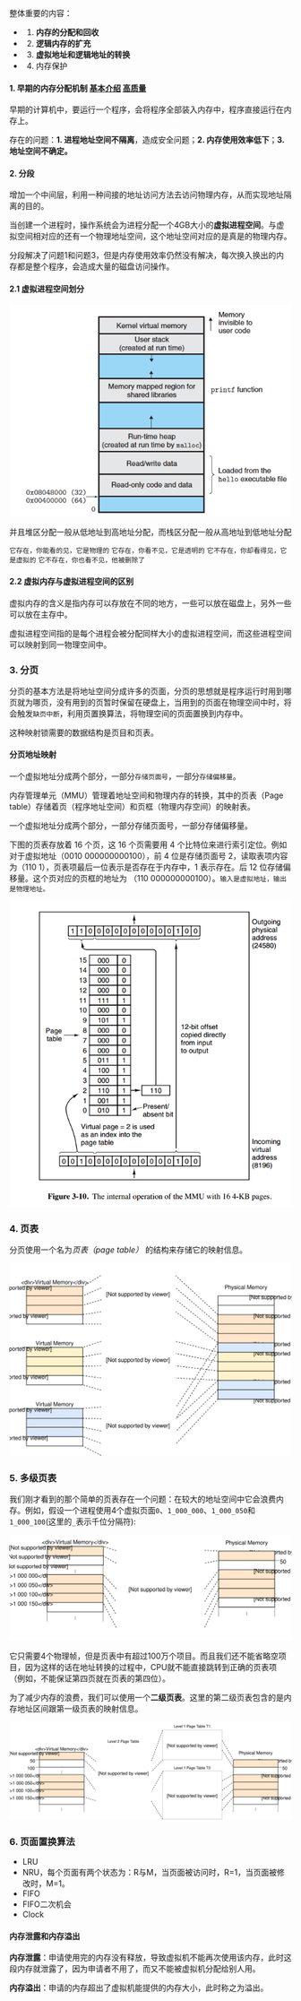 整体重要的内容：

+ 1. **内存的分配和回收**
+ 2. **逻辑内存的扩充**
+ 3. **虚拟地址和逻辑地址的转换**
+ 4. 内存保护

#### 1. 早期的内存分配机制 [基本介绍](https://www.cnblogs.com/myseries/p/12487211.html)  [高质量](https://blog.betacat.io/post/introduction-to-paging/)

早期的计算机中，要运行一个程序，会将程序全部装入内存中，程序直接运行在内存上。

存在的问题：**1. 进程地址空间不隔离**，造成安全问题；**2. 内存使用效率低下**；**3.地址空间不确定。**

#### 2. 分段

增加一个中间层，利用一种间接的地址访问方法去访问物理内存，从而实现地址隔离的目的。

当创建一个进程时，操作系统会为进程分配一个4GB大小的**虚拟进程空间**。与虚拟空间相对应的还有一个物理地址空间，这个地址空间对应的是真是的物理内存。

分段解决了问题1和问题3，但是内存使用效率仍然没有解决，每次换入换出的内存都是整个程序，会造成大量的磁盘访问操作。



#### 2.1 虚拟进程空间划分

![Virtual address space in the context of programming - Stack Overflow](../../\LeetCode刷题\images\data.png)

并且堆区分配一般从低地址到高地址分配，而栈区分配一般从高地址到低地址分配

`它存在，你能看的见，它是物理的`
`它存在，你看不见，它是透明的`
`它不存在，你却看得见，它是虚拟的`
`它不存在，你也看不见，他被删除了`

#### 2.2 虚拟内存与虚拟进程空间的区别

虚拟内存的含义是指内存可以存放在不同的地方，一些可以放在磁盘上，另外一些可以放在主存中。

虚拟进程空间指的是每个进程会被分配同样大小的虚拟进程空间，而这些进程空间可以映射到同一物理空间中。



### 3. 分页

分页的基本方法是将地址空间分成许多的页面，分页的思想就是程序运行时用到哪页就为哪页，没有用到的页暂时保留在硬盘上，当用到的页面在物理空间中时，将会触发`缺页中断`，利用页置换算法，将物理空间的页面置换到内存中。

这种映射锁需要的数据结构是页目和页表。

#### 分页地址映射

一个虚拟地址分成两个部分，一部分`存储页面号`，一部分`存储偏移量`。

内存管理单元（MMU）管理着地址空间和物理内存的转换，其中的页表（Page table）存储着页（程序地址空间）和页框（物理内存空间）的映射表。

一个虚拟地址分成两个部分，一部分存储页面号，一部分存储偏移量。

下图的页表存放着 16 个页，这 16 个页需要用 4 个比特位来进行索引定位。例如对于虚拟地址（0010 000000000100），前 4 位是存储页面号 2，读取表项内容为（110 1），页表项最后一位表示是否存在于内存中，1 表示存在。后 12 位存储偏移量。这个页对应的页框的地址为 （110 000000000100）。`输入是虚拟地址，输出是物理地址。`

![img](../../LeetCode刷题/images/68747470733a2f2f63732d6e6f7465732d313235363130393739362e636f732e61702d6775616e677a686f752e6d7971636c6f75642e636f6d2f63663433383661312d353863392d346563612d613137662d6531326231653937373065622e706e67)

### 4. 页表

分页使用一个名为*页表（page table）* 的结构来存储它的映射信息。

![paging-page-tables](../../\LeetCode刷题\images\paging-page-tables.svg)



### 5. 多级页表

我们刚才看到的那个简单的页表存在一个问题：在较大的地址空间中它会浪费内存。例如，假设一个进程使用4个虚拟页面`0`、`1_000_000`、`1_000_050`和`1_000_100`(这里的`_`表示千位分隔符):

![single-level-page-table](../../\LeetCode刷题\images\single-level-page-table.svg)

它只需要4个物理帧，但是页表中有超过100万个项目。而且我们还不能省略空项目，因为这样的话在地址转换的过程中，CPU就不能直接跳转到正确的页表项（例如，不能保证第四页就在页表的第四位）。

为了减少内存的浪费，我们可以使用一个**二级页表**。这里的第二级页表包含的是内存地址区间跟第一级页表的映射信息。

![multilevel-page-table](../../\LeetCode刷题\images\multilevel-page-table.svg)



### 6. 页面置换算法

+   LRU
+   NRU，每个页面有两个状态为：R与M，当页面被访问时，R=1，当页面被修改时，M=1。
+   FIFO
+   FIFO二次机会
+   Clock



#### 内存泄露和内存溢出

**内存泄露**：申请使用完的内存没有释放，导致虚拟机不能再次使用该内存，此时这段内存就泄露了，因为申请者不用了，而又不能被虚拟机分配给别人用。

**内存溢出**：申请的内存超出了虚拟机能提供的内存大小，此时称之为溢出。